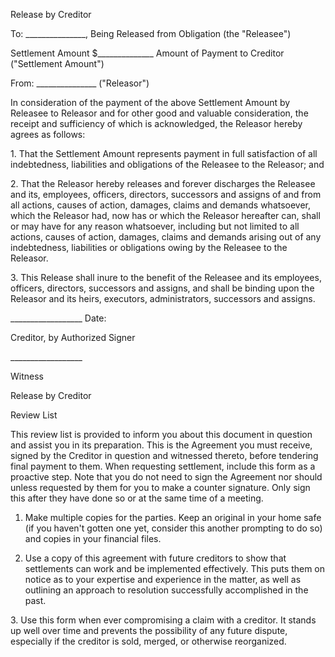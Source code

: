 Release by Creditor

To: \_\_\_\_\_\_\_\_\_\_\_\_\_\_\_, Being Released from Obligation (the
\"Releasee\")

Settlement Amount \$\_\_\_\_\_\_\_\_\_\_\_\_\_\_ Amount of Payment to
Creditor (\"Settlement Amount\")

From: \_\_\_\_\_\_\_\_\_\_\_\_\_\_\_ (\"Releasor\")

In consideration of the payment of the above Settlement Amount by
Releasee to Releasor and for other good and valuable consideration, the
receipt and sufficiency of which is acknowledged, the Releasor hereby
agrees as follows:

1\. That the Settlement Amount represents payment in full satisfaction
of all indebtedness, liabilities and obligations of the Releasee to the
Releasor; and

2\. That the Releasor hereby releases and forever discharges the
Releasee and its, employees, officers, directors, successors and assigns
of and from all actions, causes of action, damages, claims and demands
whatsoever, which the Releasor had, now has or which the Releasor
hereafter can, shall or may have for any reason whatsoever, including
but not limited to all actions, causes of action, damages, claims and
demands arising out of any indebtedness, liabilities or obligations
owing by the Releasee to the Releasor.

3\. This Release shall inure to the benefit of the Releasee and its
employees, officers, directors, successors and assigns, and shall be
binding upon the Releasor and its heirs, executors, administrators,
successors and assigns.

\_\_\_\_\_\_\_\_\_\_\_\_\_\_\_\_\_\_ Date:

Creditor, by Authorized Signer

\_\_\_\_\_\_\_\_\_\_\_\_\_\_\_\_\_\_

Witness

Release by Creditor

Review List

This review list is provided to inform you about this document in
question and assist you in its preparation. This is the Agreement you
must receive, signed by the Creditor in question and witnessed thereto,
before tendering final payment to them. When requesting settlement,
include this form as a proactive step. Note that you do not need to sign
the Agreement nor should unless requested by them for you to make a
counter signature. Only sign this after they have done so or at the same
time of a meeting.

1.  Make multiple copies for the parties. Keep an original in your home
    safe (if you haven't gotten one yet, consider this another prompting
    to do so) and copies in your financial files.

2.  Use a copy of this agreement with future creditors to show that
    settlements can work and be implemented effectively. This puts them
    on notice as to your expertise and experience in the matter, as well
    as outlining an approach to resolution successfully accomplished in
    the past.

3\. Use this form when ever compromising a claim with a creditor. It
stands up well over time and prevents the possibility of any future
dispute, especially if the creditor is sold, merged, or otherwise
reorganized.
